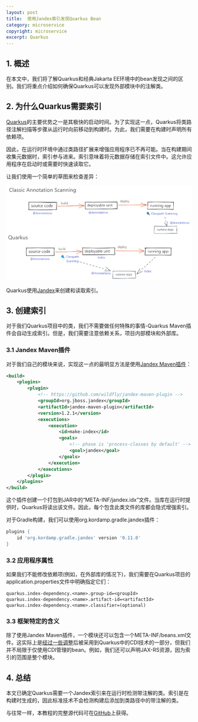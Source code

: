 ```yaml
---
layout: post
title:  使用Jandex索引发现Quarkus Bean
category: microservice
copyright: microservice
excerpt: Quarkus
---
```


## 1. 概述

在本文中，我们将了解Quarkus和经典Jakarta EE环境中的bean发现之间的区别。我们将重点介绍如何确保Quarkus可以发现外部模块中的注解类。

## 2. 为什么Quarkus需要索引

[Quarkus](https://quarkus.io/)的主要优势之一是其极快的启动时间。为了实现这一点，Quarkus将类路径注解扫描等步骤从运行时向前移动到构建时。为此，我们需要在构建时声明所有依赖项。

因此，在运行时环境中通过类路径扩展来增强应用程序已不再可能。当在构建期间收集元数据时，索引参与进来。索引意味着将元数据存储在索引文件中。这允许应用程序在启动时或需要时快速读取它。

让我们使用一个简单的草图来检查差异：

![](/assets/images/2023/microservice/quarkusbeandiscoveryindex01.png)

Quarkus使用[Jandex](https://github.com/wildfly/jandex)来创建和读取索引。

## 3. 创建索引

对于我们Quarkus项目中的类，我们不需要做任何特殊的事情-Quarkus Maven插件会自动生成索引。但是，我们需要注意依赖关系，项目内部模块和外部库。

### 3.1 Jandex Maven插件

对于我们自己的模块来说，实现这一点的最明显方法是使用[Jandex Maven插件](https://github.com/wildfly/jandex-maven-plugin)：

```xml
<build>
    <plugins>
        <plugin>
            <!-- https://github.com/wildfly/jandex-maven-plugin -->
            <groupId>org.jboss.jandex</groupId>
            <artifactId>jandex-maven-plugin</artifactId>
            <version>1.2.1</version>
            <executions>
                <execution>
                    <id>make-index</id>
                    <goals>
                        <!-- phase is 'process-classes by default' -->
                        <goal>jandex</goal>
                    </goals>
                </execution>
            </executions>
        </plugin>
    </plugins>
</build>
```

这个插件创建一个打包到JAR中的“META-INF/jandex.idx”文件。当库在运行时提供时，Quarkus将读出该文件。因此，每个包含此类文件的库都会隐式增强索引。

对于Gradle构建，我们可以使用org.kordamp.gradle.jandex插件：

```groovy
plugins {
    id 'org.kordamp.gradle.jandex' version '0.11.0'
}
```

### 3.2 应用程序属性

如果我们不能修改依赖项(例如，在外部库的情况下)，我们需要在Quarkus项目的application.properties文件中明确指定它们：

```properties
quarkus.index-dependency.<name>.group-id=<groupId>
quarkus.index-dependency.<name>.artifact-id=<artifactId>
quarkus.index-dependency.<name>.classifier=(optional)
```

### 3.3 框架特定的含义

除了使用Jandex Maven插件，一个模块还可以包含一个META-INF/beans.xml文件。这实际上是[经过一些调整](https://quarkus.io/guides/cdi-reference)后被采用到Quarkus中的CDI技术的一部分，但我们并不局限于仅使用CDI管理的bean。例如，我们还可以声明JAX-RS资源，因为索引的范围是整个模块。

## 4. 总结

本文已确定Quarkus需要一个Jandex索引来在运行时检测带注解的类。索引是在构建时生成的，因此标准技术不会检测构建后添加到类路径中的带注解的类。

与往常一样，本教程的完整源代码可在[GitHub](https://github.com/tuyucheng7/taketoday-tutorial4j/tree/master/quarkus-modules)上获得。